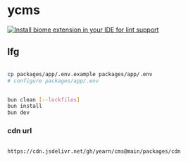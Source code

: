 # ycms

[![Install biome extension in your IDE for lint support](https://img.shields.io/badge/Install-Biome%20Extension-blue?style=for-the-badge&logo=visualstudiocode)](https://marketplace.visualstudio.com/items?itemname=biomejs.biome)

## lfg

```bash

cp packages/app/.env.example packages/app/.env
# configure packages/app/.env

```

```bash

bun clean [--lockfiles]
bun install
bun dev

```

### cdn url

```url

https://cdn.jsdelivr.net/gh/yearn/cms@main/packages/cdn

```